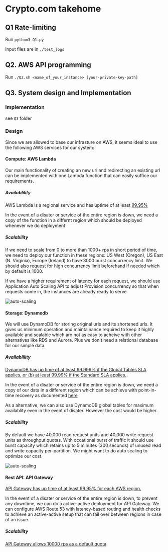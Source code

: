 # Crypto.com takehome

## Q1 Rate-limiting

Run `python3 Q1.py`

Input files are in `./test_logs`

## Q2.​ AWS​ API​ programming

Run `./Q2.sh <name_of_your_instance> [your-private-key-path]`

## Q3. System design and Implementation

### Implementation

see `Q3` folder

### Design

Since we are allowed to base our infrasture on AWS, it seems ideal to use the following AWS services for our system:

#### Compute: AWS Lambda

Our main functionality of creating an new url and redirecting an existing url can be implemented with one Lambda function that can easily suffice our requirements.

##### Availablility

AWS Lambda is a regional service and has uptime of at least [99.95%](https://aws.amazon.com/lambda/sla/)

In the event of a disater or service of the entire region is down,
we need a copy of the function in a differnt region which should be deployed whenever we do deployment

##### Scalability

If we need to scale from 0 to more than 1000+ rps in short period of time, we need to deploy our function in these regions: US West (Oregon), US East (N. Virginia), Europe (Ireland) to have 3000 burst concurrency limit. We should also request for high concurrency limit beforehand if needed which by default is 1000.

If we have a higher requirement of latency for each request, we should use Application Auto Scaling API to adjust Provision concurrency so that when requests come in, the instances are already ready to serve

![auto-scaling](https://docs.aws.amazon.com/lambda/latest/dg/images/features-scaling-provisioned-auto.png)

#### Storage: Dynamodb

We will use DynamoDB for storing original urls and its shortened urls. It gives us minimum operation and maintainance required to keep it highly available and scalable which are not as easy to acheive with other alternatives like RDS and Aurora. Plus we don't need a relational database for our simple data.

##### Availablility

[DynamoDB has up time of at least 99.999% if the Global Tables SLA applies, or (b) at least 99.99% if the Standard SLA applies.](https://aws.amazon.com/dynamodb/sla/).

In the event of a disater or service of the entire region is down, we need a copy of our data in a different region which can be achieve with point-in-time recovery as documented [here](https://docs.aws.amazon.com/amazondynamodb/latest/developerguide/PointInTimeRecovery.html)

As a alternative, we can also use DynamoDB global tables for maximum availablity even in the event of disater. However the cost would be higher.

##### Scalability

By default we have 40,000 read request units and 40,000 write request units as throughput quotas. With occational burst of traffic it should use burst capacity which retains up to 5 minutes (300 seconds) of unused read and write capacity per-partition. We might want to do auto scaling to optimize our cost.

![auto-scaling](https://docs.aws.amazon.com/amazondynamodb/latest/developerguide/images/auto-scaling.png)

#### Rest API: API Gateway

[API Gateway has up time of at least 99.95% for each AWS region.](https://aws.amazon.com/api-gateway/sla/)

In the event of a disater or service of the entire region is down, to prevent any downtime, we can do a active-active deployment for API Gateway. We can configure AWS Route 53 with latency-based routing and health checks to achieve an active-active setup that can fail over between regions in case of an issue.

##### Scalability

[API Gateway allows 10000 rps as a default quota](<https://aws.amazon.com/about-aws/whats-new/2017/06/amazon-api-gateway-increases-account-level-throttle-limits-to-10000-requests-per-second-rps/#:~:text=What's%20New-,Amazon%20API%20Gateway%20Increases%20Account%20Level%20Throttle,10%2C000%20Requests%20per%20Second%20(RPS)&text=Amazon%20API%20Gateway%20has%20raised,(RPS)%20from%201%2C000%20RPS>)

